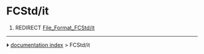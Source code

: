 # FCStd/it
1.  REDIRECT [File_Format_FCStd/it](File_Format_FCStd/it.md)



---
⏵ [documentation index](../README.md) > FCStd/it
